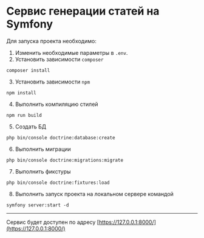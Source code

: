 # Сервис генерации статей на Symfony
Для запуска проекта необходимо:
1. Изменить необходимые параметры в `.env`.
2. Установить зависимости `composer`
```shell
composer install
```
3. Установить зависимости `npm`  
```shell
npm install
```
4. Выполнить компиляцию стилей
```shell
npm run build
```
5. Создать БД  
```shell
php bin/console doctrine:database:create
```
6. Выполнить миграции  
```shell
php bin/console doctrine:migrations:migrate
```
7. Выполнить фикстуры  
```shell
php bin/console doctrine:fixtures:load
```
8. Выполнить запуск проекта на локальном сервере командой
```shell
symfony server:start -d
```
---
Сервис будет доступен по адресу [https://127.0.0.1:8000/](https://127.0.0.1:8000/)
